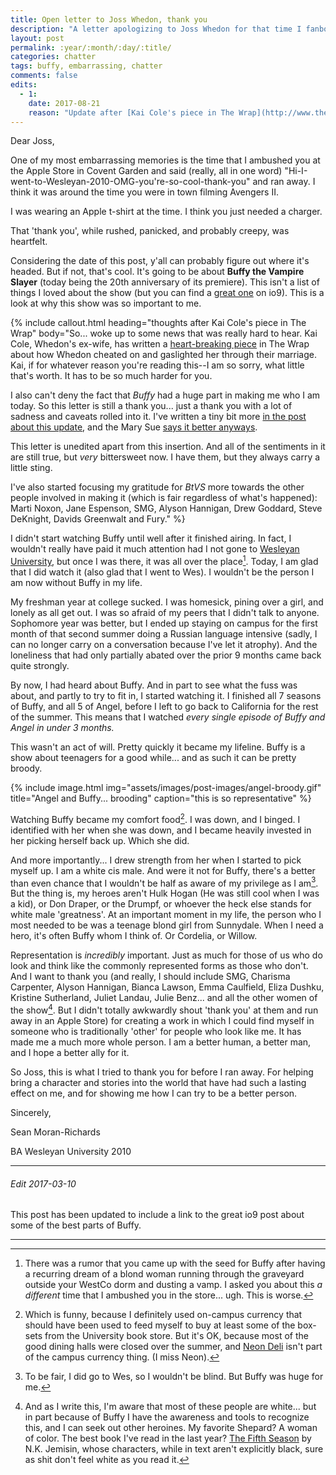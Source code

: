 ```yaml
---
title: Open letter to Joss Whedon, thank you
description: "A letter apologizing to Joss Whedon for that time I fanboy-hit-and-ran... and explaining why and just how important Buffy is to me"
layout: post
permalink: :year/:month/:day/:title/
categories: chatter
tags: buffy, embarrassing, chatter
comments: false
edits:
  - 1:
    date: 2017-08-21
    reason: "Update after [Kai Cole's piece in The Wrap](http://www.thewrap.com/joss-whedon-feminist-hypocrite-infidelity-affairs-ex-wife-kai-cole-says/)."
---
```


Dear Joss,

One of my most embarrassing memories is the time that I ambushed you at the Apple Store in Covent Garden and said (really, all in one word) "Hi-I-went-to-Wesleyan-2010-OMG-you're-so-cool-thank-you" and ran away. I think it was around the time you were in town filming Avengers II.

I was wearing an Apple t-shirt at the time. I think you just needed a charger.

That 'thank you', while rushed, panicked, and probably creepy, was heartfelt.

<!-- more -->

Considering the date of this post, y'all can probably figure out where it's headed. But if not, that's cool. It's going to be about **Buffy the Vampire Slayer** (today being the 20th anniversary of its premiere). This isn't a list of things I loved about the show (but you can find a [great one](http://io9.gizmodo.com/20-things-we-still-love-about-buffy-the-vampire-slayer-1793132161) on io9). This is a look at why this show was so important to me.

{% include callout.html
  heading="thoughts after Kai Cole's piece in The Wrap"
  body="So... woke up to some news that was really hard to hear. Kai Cole,
    Whedon's ex-wife, has written a [heart-breaking
    piece](http://www.thewrap.com/joss-whedon-feminist-hypocrite-infidelity-affairs-ex-wife-kai-cole-says/)
    in The Wrap about how Whedon cheated on and gaslighted her through their
    marriage. Kai, if for whatever reason you're reading this--I am so sorry, what
    little that's worth. It has to be so much harder for you.

  I also can't deny the fact that _Buffy_ had a huge part in making me who I am
    today. So this letter is still a thank you... just a thank you
    with a lot of sadness and caveats rolled into it.
    I've written a tiny bit more [in the post about
    this update](/2017/08/21/update-letter-to-joss-whedon/), and the Mary Sue
    [says it better
    anyways](https://www.themarysue.com/kai-cole-joss-whedon-hypocrisy/).

  This letter is unedited apart from this insertion. And all of the sentiments
    in it are still true, but *very* bittersweet now. I have them, but they
    always carry a little sting.

  I've also started focusing my gratitude for _BtVS_ more towards the other
    people involved in making it (which is fair regardless of what's happened):
    Marti Noxon, Jane Espenson, SMG, Alyson Hannigan, Drew Goddard, Steve
    DeKnight, Davids Greenwalt and Fury."
%}

I didn't start watching Buffy until well after it finished airing. In fact, I wouldn't really have paid it much attention had I not gone to [Wesleyan University](http://wesleyan.edu/), but once I was there, it was all over the place[^1]. Today, I am glad that I did watch it (also glad that I went to Wes). I wouldn't be the person I am now without Buffy in my life.

My freshman year at college sucked. I was homesick, pining over a girl, and lonely as all get out. I was so afraid of my peers that I didn't talk to anyone. Sophomore year was better, but I ended up staying on campus for the first month of that second summer doing a Russian language intensive (sadly, I can no longer carry on a conversation because I've let it atrophy). And the loneliness that had only partially abated over the prior 9 months came back quite strongly.

By now, I had heard about Buffy. And in part to see what the fuss was about, and partly to try to fit in, I started watching it. I finished all 7 seasons of Buffy, and all 5 of Angel, before I left to go back to California for the rest of the summer. This means that I watched *every single episode of Buffy and Angel in under 3 months.*

This wasn't an act of will. Pretty quickly it became my lifeline. Buffy is a show about teenagers for a good while... and as such it can be pretty broody.

{% include image.html
  img="assets/images/post-images/angel-broody.gif"
  title="Angel and Buffy... brooding"
  caption="this is so representative"
%}

Watching Buffy became my comfort food[^2]. I was down, and I binged. I identified with her when she was down, and I became heavily invested in her picking herself back up. Which she did.

And more importantly... I drew strength from her when I started to pick myself up. I am a white cis male. And were it not for Buffy, there's a better than even chance that I wouldn't be half as aware of my privilege as I am[^3]. But the thing is, my heroes aren't Hulk Hogan (He was still cool when I was a kid), or Don Draper, or the Drumpf, or whoever the heck else stands for white male 'greatness'. At an important moment in my life, the person who I most needed to be was a teenage blond girl from Sunnydale. When I need a hero, it's often Buffy whom I think of. Or Cordelia, or Willow.

Representation is *incredibly* important. Just as much for those of us who do look and think like the commonly represented forms as those who don't. And I want to thank you (and really, I should include SMG, Charisma Carpenter, Alyson Hannigan, Bianca Lawson, Emma Caulfield, Eliza Dushku, Kristine Sutherland, Juliet Landau, Julie Benz... and all the other women of the show[^4]. But I didn't totally awkwardly shout 'thank you' at them and run away in an Apple Store) for creating a work in which I could find myself in someone who is traditionally 'other' for people who look like me. It has made me a much more whole person. I am a better human, a better man, and I hope a better ally for it.

So Joss, this is what I tried to thank you for before I ran away. For helping bring a character and stories into the world that have had such a lasting effect on me, and for showing me how I can try to be a better person.


Sincerely,

Sean Moran-Richards

BA Wesleyan University 2010

---

###### Edit 2017-03-10

This post has been updated to include a link to the great io9 post about some of the best parts of Buffy.

---

[^1]: There was a rumor that you came up with the seed for Buffy after having a recurring dream of a blond woman running through the graveyard outside your WestCo dorm and dusting a vamp. I asked you about this *a different* time that I ambushed you in the store... ugh. This is worse.

[^2]: Which is funny, because I definitely used on-campus currency that should have been used to feed myself to buy at least some of the box-sets from the University book store. But it's OK, because most of the good dining halls were closed over the summer, and [Neon Deli](http://neondeli.com/) isn't part of the campus currency thing. (I miss Neon).

[^3]: To be fair, I did go to Wes, so I wouldn't be blind. But Buffy was huge for me.

[^4]: And as I write this, I'm aware that most of these people are white... but in part because of Buffy I have the awareness and tools to recognize this, and I can seek out other heroines. My favorite Shepard? A woman of color. The best book I've read in the last year? [The Fifth Season](http://www.nkjemisin.com/books/the-broken-earth) by N.K. Jemisin, whose characters, while in text aren't explicitly black, sure as shit don't feel white as you read it.

